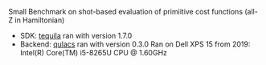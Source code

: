 Small Benchmark on shot-based evaluation of primiitive cost functions (all-Z in Hamiltonian)
- SDK: [tequila](https://github.com/tequilahub/tequila) ran with version 1.7.0
- Backend: [qulacs](https://github.com/qulacs/qulacs) ran with version 0.3.0
Ran on Dell XPS 15 from 2019: Intel(R) Core(TM) i5-8265U CPU @ 1.60GHz
